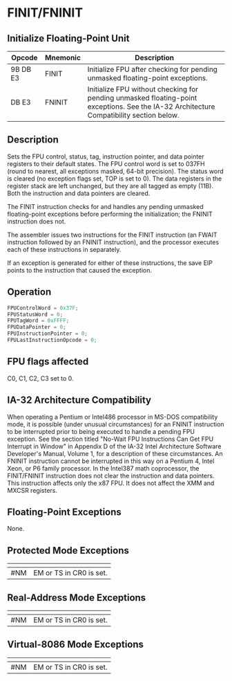 # FINIT/FNINIT
 
## Initialize Floating-Point Unit
 
 
|Opcode|Mnemonic|Description|
|-|-|-|
|9B DB E3|FINIT|Initialize FPU after checking for pending unmasked floating-point exceptions.|
|DB E3|FNINIT|Initialize FPU without checking for pending unmasked floating-point exceptions. See the IA-32 Architecture Compatibility section below.|
 
## Description
 
Sets the FPU control, status, tag, instruction pointer, and data pointer registers to their default states. The FPU control word is set to 037FH (round to nearest, all exceptions masked, 64-bit precision). The status word is cleared (no exception flags set, TOP is set to 0). The data registers in the register stack are left unchanged, but they are all tagged as empty (11B). Both the instruction and data pointers are cleared.
 
The FINIT instruction checks for and handles any pending unmasked floating-point exceptions before performing the initialization; the FNINIT instruction does not.
 
The assembler issues two instructions for the FINIT instruction (an FWAIT instruction followed by an FNINIT instruction), and the processor executes each of these instructions in separately.
 
If an exception is generated for either of these instructions, the save EIP points to the instruction that caused the exception.
 
 
## Operation
 
```c
FPUControlWord = 0x37F;
FPUStatusWord = 0;
FPUTagWord = 0xFFFF;
FPUDataPointer = 0;
FPUInstructionPointer = 0;
FPULastInstructionOpcode = 0;

```
 
 
## FPU flags affected
 
C0, C1, C2, C3 set to 0.

 
 
## IA-32 Architecture Compatibility
 
When operating a Pentium or Intel486 processor in MS-DOS compatibility mode, it is possible (under unusual circumstances) for an FNINIT instruction to be interrupted prior to being executed to handle a pending FPU exception. See the section titled "No-Wait FPU Instructions Can Get FPU Interrupt in Window" in Appendix D of the IA-32 Intel Architecture Software Developer's Manual, Volume 1, for a description of these circumstances. An FNINIT instruction cannot be interrupted in this way on a Pentium 4, Intel Xeon, or P6 family processor.
In the Intel387 math coprocessor, the FINIT/FNINIT instruction does not clear the instruction and data pointers.
This instruction affects only the x87 FPU. It does not affect the XMM and MXCSR registers.

 
 
## Floating-Point Exceptions
 
None.
 
## Protected Mode Exceptions
 
|[]()||
|-|-|
|#NM|EM or TS in CR0 is set.|
 
## Real-Address Mode Exceptions
 
|[]()||
|-|-|
|#NM|EM or TS in CR0 is set.|
 
## Virtual-8086 Mode Exceptions
 
|[]()||
|-|-|
|#NM|EM or TS in CR0 is set.|
